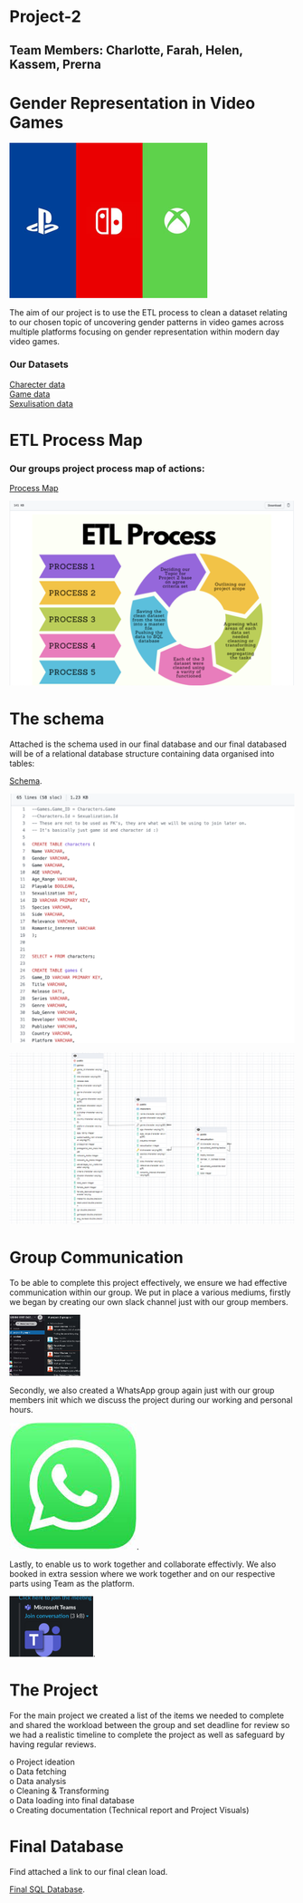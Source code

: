 # Project-2

## Team Members: Charlotte, Farah, Helen, Kassem, Prerna

# Gender Representation in Video Games

![Games Logo](images/console-logos.png)

The aim of our project is to use the ETL process to clean a dataset relating to our chosen topic 
of uncovering gender patterns in video games across multiple platforms focusing on gender
representation within modern day video games. 

### Our Datasets

[Charecter data](Resources/characters.grivg.csv)  
[Game data](Resources/games.grivg.csv)  
[Sexulisation data](Resources/sexualization.grivg.csv)  

# ETL Process Map

### Our groups project process map of actions:

[Process Map](https://github.com/kass173/Project-2/blob/main/Process%20Map/Colorful%20Process%20Prjt%202.png)

![Process Visual](images/Process-Map.png)

# The schema

Attached is the schema used in our final database and our final databased will be of a relational database structure containing data organised into tables:

[Schema](https://github.com/kass173/Project-2/blob/main/Gen_Rep_%20Games.sql).

![Schema](images/Schema.png)

![ERD](ERD_Project_2.PNG)

# Group Communication

To be able to complete this project effectively, we ensure we had effective communication within our 
group. We put in place a various mediums, firstly we began by creating our own slack channel just with our 
group members.

![Slack](images/slack.png)

Secondly, we also created a WhatsApp group again just with our group members init which we 
discuss the project during our working and personal hours.  
 
![Whatsapp](images/whatsapp.png).  

Lastly, to enable us to work together and collaborate effectivly. 
We also booked in extra session where we work together and on our respective parts using Team as the platform.  

![Teams](images/teams.png).  

# The Project
For the main project we created a list of the items we needed to complete and shared the workload between the group and set deadline for review so
we had a realistic timeline to complete the project as well as safeguard by having regular reviews.  

o    Project ideation  
o    Data fetching  
o    Data analysis  
o    Cleaning & Transforming  
o    Data loading into final database  
o    Creating documentation (Technical report and Project Visuals)


# Final Database

Find attached a link to our final clean load.  

[Final SQL Database](https://github.com/kass173/Project-2/blob/main/Gen_Rep_%20Games.sql).
